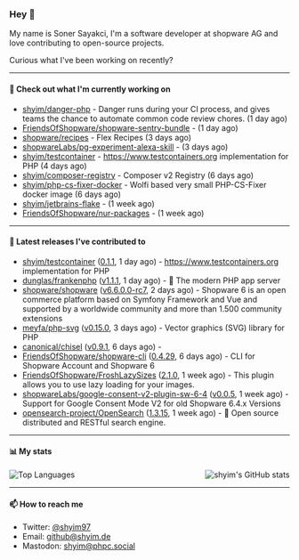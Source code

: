 ### Hey 👋

My name is Soner Sayakci, I'm a software developer at shopware AG and love contributing to open-source projects.

Curious what I've been working on recently?

---

#### 👷 Check out what I'm currently working on

- [shyim/danger-php](https://github.com/shyim/danger-php) - Danger runs during your CI process, and gives teams the chance to automate common code review chores. (1 day ago)
- [FriendsOfShopware/shopware-sentry-bundle](https://github.com/FriendsOfShopware/shopware-sentry-bundle) -  (1 day ago)
- [shopware/recipes](https://github.com/shopware/recipes) - Flex Recipes (3 days ago)
- [shopwareLabs/pg-experiment-alexa-skill](https://github.com/shopwareLabs/pg-experiment-alexa-skill) -  (3 days ago)
- [shyim/testcontainer](https://github.com/shyim/testcontainer) - https://www.testcontainers.org implementation for PHP (4 days ago)
- [shyim/composer-registry](https://github.com/shyim/composer-registry) - Composer v2 Registry (6 days ago)
- [shyim/php-cs-fixer-docker](https://github.com/shyim/php-cs-fixer-docker) - Wolfi based very small PHP-CS-Fixer docker image (6 days ago)
- [shyim/jetbrains-flake](https://github.com/shyim/jetbrains-flake) -  (1 week ago)
- [FriendsOfShopware/nur-packages](https://github.com/FriendsOfShopware/nur-packages) -  (1 week ago)

---

#### 🔭 Latest releases I've contributed to

- [shyim/testcontainer](https://github.com/shyim/testcontainer) ([0.1.1](https://github.com/shyim/testcontainer/releases/tag/0.1.1), 1 day ago) - https://www.testcontainers.org implementation for PHP
- [dunglas/frankenphp](https://github.com/dunglas/frankenphp) ([v1.1.1](https://github.com/dunglas/frankenphp/releases/tag/v1.1.1), 1 day ago) - 🧟 The modern PHP app server
- [shopware/shopware](https://github.com/shopware/shopware) ([v6.6.0.0-rc7](https://github.com/shopware/shopware/releases/tag/v6.6.0.0-rc7), 2 days ago) - Shopware 6 is an open commerce platform based on Symfony Framework and Vue and supported by a worldwide community and more than 1.500 community extensions
- [meyfa/php-svg](https://github.com/meyfa/php-svg) ([v0.15.0](https://github.com/meyfa/php-svg/releases/tag/v0.15.0), 3 days ago) - Vector graphics (SVG) library for PHP
- [canonical/chisel](https://github.com/canonical/chisel) ([v0.9.1](https://github.com/canonical/chisel/releases/tag/v0.9.1), 6 days ago) - 
- [FriendsOfShopware/shopware-cli](https://github.com/FriendsOfShopware/shopware-cli) ([0.4.29](https://github.com/FriendsOfShopware/shopware-cli/releases/tag/0.4.29), 6 days ago) - CLI for Shopware Account and Shopware 6
- [FriendsOfShopware/FroshLazySizes](https://github.com/FriendsOfShopware/FroshLazySizes) ([2.1.0](https://github.com/FriendsOfShopware/FroshLazySizes/releases/tag/2.1.0), 1 week ago) - This plugin allows you to use lazy loading for your images.
- [shopwareLabs/google-consent-v2-plugin-sw-6-4](https://github.com/shopwareLabs/google-consent-v2-plugin-sw-6-4) ([v0.0.5](https://github.com/shopwareLabs/google-consent-v2-plugin-sw-6-4/releases/tag/v0.0.5), 1 week ago) - Support for Google Consent Mode V2 for old Shopware 6.4.x Versions
- [opensearch-project/OpenSearch](https://github.com/opensearch-project/OpenSearch) ([1.3.15](https://github.com/opensearch-project/OpenSearch/releases/tag/1.3.15), 1 week ago) - 🔎 Open source distributed and RESTful search engine.

---

#### 📊 My stats

<img align="right" alt="shyim's GitHub stats" src="https://github-readme-stats.vercel.app/api?username=shyim&count_private=1&show_icons=true&" />

![Top Languages](https://github-readme-stats.vercel.app/api/top-langs/?username=shyim)

---

#### 📫 How to reach me

- Twitter: [@shyim97](https://twitter.com/shyim97)
- Email: [github@shyim.de](mailto://github@shyim.de)
- Mastodon: <a rel="me" href="https://phpc.social/@shyim">shyim@phpc.social</a>
